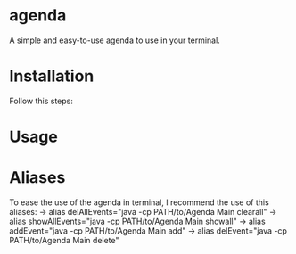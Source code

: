 # agenda
A simple and easy-to-use agenda to use in your terminal.

# Installation
Follow this steps:

# Usage

# Aliases 

To ease the use of the agenda in terminal, I recommend the use of this aliases:
-> alias delAllEvents="java -cp PATH/to/Agenda Main clearall"
-> alias showAllEvents="java -cp PATH/to/Agenda Main showall"
-> alias addEvent="java -cp PATH/to/Agenda Main add"
-> alias delEvent="java -cp PATH/to/Agenda Main delete"
